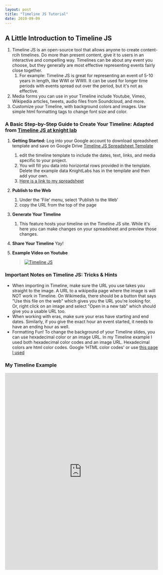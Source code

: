 ```yaml
---
layout: post
title: "Timeline JS Tutorial"
date: 2019-09-09
---
```


## A Little Introduction to Timeline JS ##

1. Timeline JS is an open-source tool that allows anyone to create content-rcih timelines. Do more than present content, give it to users in an interactive and compelling way. Timelines can be about any event you choose, but they generally are most effective representing events fairly close together.
    1. For example: Timeline JS is great for representing an event of 5-10 years in length, like WWI or WWII. It can be used for longer time periods with events spread out over the period, but it's not as effective. 
2. Media forms you can use in your Timeline include Youtube, Vimeo, Wikipedia articles, tweets, audio files from Soundcloud, and more.
3. Customize your Timeline, with background colors and images. Use simple html formatting tags to change font size and color.

### A Basic Step-by-Step Guide to Create Your Timeline: Adapted from [Timeline JS at knight lab](https://timeline.knightlab.com/#make) ###

1. **Getting Started:** Log into your Google account to download spreadsheet template and save on Google Drive [Timeline JS Spreadsheet Template](https://docs.google.com/spreadsheets/d/1L-BYrNCEAcSwn8Rr91uiYwee7VD-pK4x38auquRepm0/edit#gid=0)
    1. edit the timeline template to include the dates, text, links, and media specific to your project.
    2. You will fill you data into horizontal rows provided in the template. Delete the example data KnightLabs has in the template and then add your own.
    3. [Here is a link to my spreadsheet](https://docs.google.com/spreadsheets/d/1G_DhfiS3g_mIs-lPvuATjqSIDCgRX5gSK9W4pY1SeA0/edit#gid=0)
    
2. **Publish to the Web**
   1. Under the 'File' menu, select 'Publish to the Web'
   2. copy the URL from the top of the page

3. **Generate Your Timeline**
   1. This feature hosts your timeline on the Timeline JS site. While it's here you can make changes on your spreadsheet and preview those changes.
   
4. **Share Your Timeline** Yay!

5. **Example Video on Youtube**

    >[![Timeline JS](http://img.youtube.com/vi/y9kViqYzG3E/0.jpg)](http://www.youtube.com/watch?v=y9kViqYzG3E "Timeline JS")

### Important Notes on Timeline JS: Tricks & Hints ###

  * When importing in Timeline, make sure the URL you use takes you straight to the image. A URL to a wikipedia page where the image is will NOT work in Timeline. On Wikimedia, there should be a button that says "Use this file on the web" which gives you the URL you're looking for. Or, right click on an image and select "Open in a new tab" which should give you a usable URL too.
  * When working with eras, make sure your eras have starting and end dates. Similarly, if you give the exact hour an event started, it needs to have an ending hour as well. 
  * Formatting Fun! To change the background of your Timeline slides, you can use hexadecimal color or an image URL. In my Timeline example I used both hexadecimal color codes and an image URL. Hexadecimal colors are html color codes. Google 'HTML color codes' or use [this page I used](https://html-color-codes.info/)

### My Timeline Example ###

<iframe src='https://cdn.knightlab.com/libs/timeline3/latest/embed/index.html?source=1G_DhfiS3g_mIs-lPvuATjqSIDCgRX5gSK9W4pY1SeA0&font=Default&lang=en&initial_zoom=2&height=650' width='100%' height='650' webkitallowfullscreen mozallowfullscreen allowfullscreen frameborder='0'></iframe>
